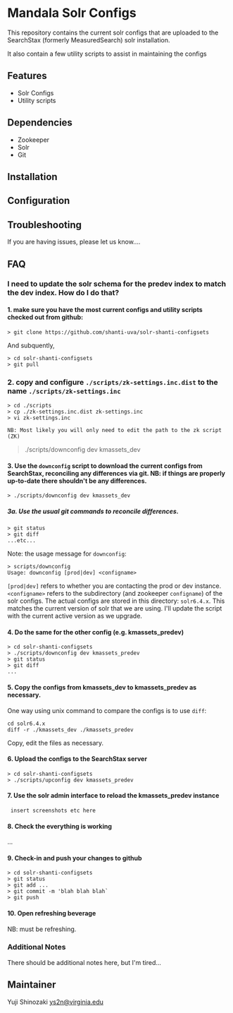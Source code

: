 # Mandala Solr Configs

This repository contains the current solr configs that are uploaded to the SearchStax (formerly MeasuredSearch) solr installation.

It also contain a few utility scripts to assist in maintaining the configs

## Features

* Solr Configs
* Utility scripts

## Dependencies

* Zookeeper
* Solr
* Git

## Installation

## Configuration

## Troubleshooting

If you are having issues, please let us know....

## FAQ

### I need to update the solr schema for the predev index to match the dev index. How do I do that?

#### 1. make sure you have the most current configs and utility scripts checked out from github:

```
> git clone https://github.com/shanti-uva/solr-shanti-configsets
```
And subquently,
```
> cd solr-shanti-configsets
> git pull
```

### 2. copy and configure `./scripts/zk-settings.inc.dist` to the name `./scripts/zk-settings.inc`
```
> cd ./scripts
> cp ./zk-settings.inc.dist zk-settings.inc
> vi zk-settings.inc

NB: Most likely you will only need to edit the path to the zk script (ZK)
```
> ./scripts/downconfig dev kmassets_dev

#### 3. Use the `downconfig` script to download the current configs from SearchStax, reconciling any differences via git.  NB: if things are properly up-to-date there shouldn't be any differences.
```
> ./scripts/downconfig dev kmassets_dev
```

##### 3a. Use the usual git commands to reconcile differences.

```
> git status
> git diff
...etc...
```
Note: the usage message for `downconfig`:
```
> scripts/downconfig
Usage: downconfig [prod|dev] <configname>
```

`[prod|dev]` refers to whether you are contacting the prod or dev instance.
`<configname>` refers to the subdirectory (and zookeeper `configname`) of the solr configs.  The actual configs are stored in this directory: `solr6.4.x`. This matches the current version of solr that we are using.   I'll update the script with the current active version as we upgrade.

#### 4. Do the same for the other config (e.g. kmassets_predev)

```
> cd solr-shanti-configsets
> ./scripts/downconfig dev kmassets_predev
> git status
> git diff
...
```

#### 5. Copy the configs from kmassets_dev to kmassets_predev as necessary.

One way using unix command to compare the configs is to use `diff`:
```
cd solr6.4.x
diff -r ./kmassets_dev ./kmassets_predev
```

Copy, edit the files as necessary.

#### 6. Upload the configs to the SearchStax server

```
> cd solr-shanti-configsets
> ./scripts/upconfig dev kmassets_predev 
```

#### 7. Use the solr admin interface to reload the kmassets_predev instance

``` insert screenshots etc here```

#### 8. Check the everything is working
...
#### 9. Check-in and push your changes to github

```
> cd solr-shanti-configsets
> git status
> git add ...
> git commit -m 'blah blah blah`
> git push
```

#### 10. Open refreshing beverage

NB: must be refreshing.

### Additional Notes

There should be additional notes here, but I'm tired...

## Maintainer
Yuji Shinozaki <ys2n@virginia.edu> 
